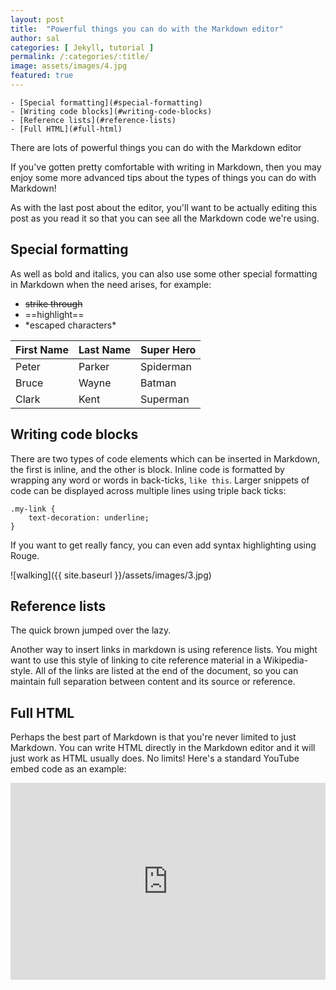 ```yaml
---
layout: post
title:  "Powerful things you can do with the Markdown editor"
author: sal
categories: [ Jekyll, tutorial ]
permalink: /:categories/:title/
image: assets/images/4.jpg
featured: true
---
```


<!-- TOC depthFrom:1 depthTo:6 withLinks:1 updateOnSave:1 orderedList:0 -->

	- [Special formatting](#special-formatting)
	- [Writing code blocks](#writing-code-blocks)
	- [Reference lists](#reference-lists)
	- [Full HTML](#full-html)

<!-- /TOC -->

There are lots of powerful things you can do with the Markdown editor

If you've gotten pretty comfortable with writing in Markdown, then you may enjoy some more advanced tips about the types of things you can do with Markdown!

As with the last post about the editor, you'll want to be actually editing this post as you read it so that you can see all the Markdown code we're using.


## Special formatting

As well as bold and italics, you can also use some other special formatting in Markdown when the need arises, for example:

+ ~~strike through~~
+ ==highlight==
+ \*escaped characters\*

<table class="table table-bordered">
    <thead>
        <tr>
            <th>First Name</th>
            <th>Last Name</th>
            <th>Super Hero</th>
        </tr>
    </thead>
    <tbody>
        <tr>
            <td>Peter</td>
            <td>Parker</td>
            <td>Spiderman</td>
        </tr>
        <tr>
            <td>Bruce</td>
            <td>Wayne</td>
            <td>Batman</td>
        </tr>
        <tr>
            <td>Clark</td>
            <td>Kent</td>
            <td>Superman</td>
        </tr>
    </tbody>
</table>


## Writing code blocks

There are two types of code elements which can be inserted in Markdown, the first is inline, and the other is block. Inline code is formatted by wrapping any word or words in back-ticks, `like this`. Larger snippets of code can be displayed across multiple lines using triple back ticks:

```
.my-link {
    text-decoration: underline;
}
```

If you want to get really fancy, you can even add syntax highlighting using Rouge.


![walking]({{ site.baseurl }}/assets/images/3.jpg)

## Reference lists

The quick brown jumped over the lazy.

Another way to insert links in markdown is using reference lists. You might want to use this style of linking to cite reference material in a Wikipedia-style. All of the links are listed at the end of the document, so you can maintain full separation between content and its source or reference.

## Full HTML

Perhaps the best part of Markdown is that you're never limited to just Markdown. You can write HTML directly in the Markdown editor and it will just work as HTML usually does. No limits! Here's a standard YouTube embed code as an example:

<p><iframe style="width:100%;" height="315" src="https://www.youtube.com/embed/Cniqsc9QfDo?rel=0&amp;showinfo=0" frameborder="0" allowfullscreen></iframe></p>

